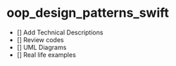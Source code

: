 # oop_design_patterns_swift
- [] Add Technical Descriptions
- [] Review codes
- [] UML Diagrams
- [] Real life examples 
